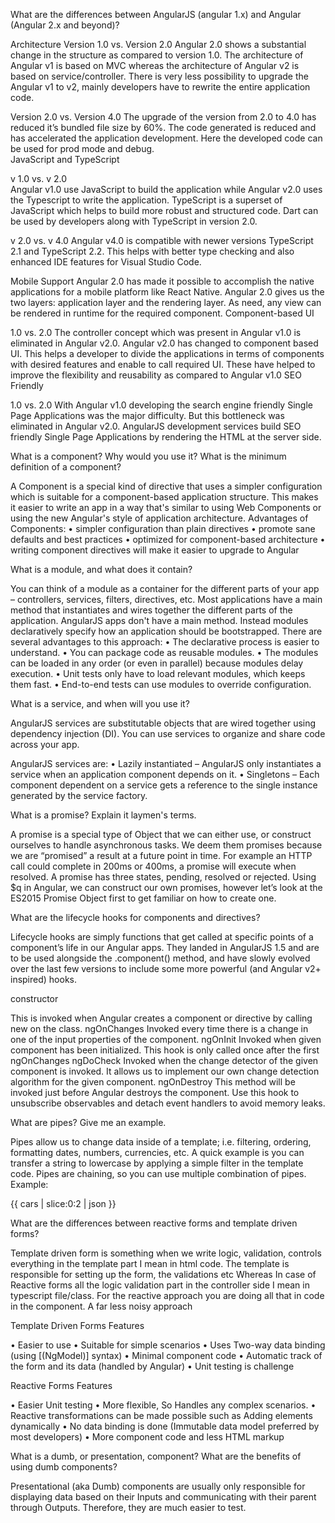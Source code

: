 What are the differences between AngularJS (angular 1.x) and Angular (Angular 2.x and beyond)?

Architecture
Version 1.0 vs. Version 2.0 
Angular 2.0 shows a substantial change in the structure as compared to version 1.0. The architecture of Angular v1 is based on MVC whereas the architecture of Angular v2 is based on service/controller. There is very less possibility to upgrade the Angular v1 to v2, mainly developers have to rewrite the entire application code. 

Version 2.0 vs. Version 4.0 
The upgrade of the version from 2.0 to 4.0 has reduced it’s bundled file size by 60%. The code generated is reduced and has accelerated the application development. Here the developed code can be used for prod mode and debug.  
JavaScript and TypeScript 

v 1.0 vs. v 2.0  
Angular v1.0 use JavaScript to build the application while Angular v2.0 uses the Typescript to write the application. TypeScript is a superset of JavaScript which helps to build more robust and structured code. Dart can be used by developers along with TypeScript in version 2.0. 

v 2.0 vs. v 4.0 
Angular v4.0 is compatible with newer versions TypeScript 2.1 and TypeScript 2.2. This helps with better type checking and also enhanced IDE features for Visual Studio Code.  

Mobile Support
Angular 2.0 has made it possible to accomplish the native applications for a mobile platform like React Native. Angular 2.0 gives us the two layers: application layer and the rendering layer. As need, any view can be rendered in runtime for the required component. 
Component-based UI 

1.0 vs. 2.0 
The controller concept which was present in Angular v1.0 is eliminated in Angular v2.0. Angular v2.0 has changed to component based UI. This helps a developer to divide the applications in terms of components with desired features and enable to call required UI. These have helped to improve the flexibility and reusability as compared to Angular v1.0 
SEO Friendly

1.0 vs. 2.0
With Angular v1.0 developing the search engine friendly Single Page Applications was the major difficulty. But this bottleneck was eliminated in Angular v2.0. AngularJS development services build SEO friendly Single Page Applications by rendering the HTML at the server side.

What is a component? Why would you use it? What is the minimum definition of a component?

A Component is a special kind of directive that uses a simpler configuration which is suitable for a component-based application structure. This makes it easier to write an app in a way that's similar to using Web Components or using the new Angular's style of application architecture.
Advantages of Components:
•	simpler configuration than plain directives
•	promote sane defaults and best practices
•	optimized for component-based architecture
•	writing component directives will make it easier to upgrade to Angular

What is a module, and what does it contain?

You can think of a module as a container for the different parts of your app – controllers, services, filters, directives, etc. Most applications have a main method that instantiates and wires together the different parts of the application. AngularJS apps don't have a main method. Instead modules declaratively specify how an application should be bootstrapped. There are several advantages to this approach:
•	The declarative process is easier to understand.
•	You can package code as reusable modules.
•	The modules can be loaded in any order (or even in parallel) because modules delay execution.
•	Unit tests only have to load relevant modules, which keeps them fast.
•	End-to-end tests can use modules to override configuration.

What is a service, and when will you use it?

AngularJS services are substitutable objects that are wired together using dependency injection (DI). You can use services to organize and share code across your app.

AngularJS services are:
•	Lazily instantiated – AngularJS only instantiates a service when an application component depends on it.
•	Singletons – Each component dependent on a service gets a reference to the single instance generated by the service factory.

 What is a promise? Explain it laymen's terms.
 
A promise is a special type of Object that we can either use, or construct ourselves to handle asynchronous tasks. We deem them promises because we are “promised” a result at a future point in time. For example an HTTP call could complete in 200ms or 400ms, a promise will execute when resolved.
A promise has three states, pending, resolved or rejected. Using $q in Angular, we can construct our own promises, however let’s look at the ES2015 Promise Object first to get familiar on how to create one.

What are the lifecycle hooks for components and directives?

Lifecycle hooks are simply functions that get called at specific points of a component’s life in our Angular apps. They landed in AngularJS 1.5 and are to be used alongside the .component() method, and have slowly evolved over the last few versions to include some more powerful (and Angular v2+ inspired) hooks. 

constructor

This is invoked when Angular creates a component or directive by calling new on the class.
ngOnChanges
Invoked every time there is a change in one of the input properties of the component.
ngOnInit
Invoked when given component has been initialized. This hook is only called once after the first ngOnChanges
ngDoCheck
Invoked when the change detector of the given component is invoked. It allows us to implement our own change detection algorithm for the given component.
ngOnDestroy
This method will be invoked just before Angular destroys the component. Use this hook to unsubscribe observables and detach event handlers to avoid memory leaks.

What are pipes? Give me an example.

Pipes allow us to change data inside of a template; i.e. filtering, ordering, formatting dates, numbers, currencies, etc. A quick example is you can transfer a string to lowercase by applying a simple filter in the template code.
Pipes are chaining, so you can use multiple combination of pipes. Example:
<p>{{ cars | slice:0:2 | json }}</p>

What are the differences between reactive forms and template driven forms?

Template driven form is something when we write logic, validation, controls everything in the template part I mean in html code. The template is responsible for setting up the form, the validations etc
Whereas In case of Reactive forms all the logic validation part in the controller side I mean in typescript file/class. For the reactive approach you are doing all that in code in the component. A far less noisy approach

Template Driven Forms Features

•	Easier to use
•	Suitable for simple scenarios
•	Uses Two-way data binding (using [(NgModel)] syntax)
•	Minimal component code
•	Automatic track of the form and its data (handled by Angular)
•	Unit testing is challenge

Reactive Forms Features

•	Easier Unit testing
•	More flexible, So Handles any complex scenarios.
•	Reactive transformations can be made possible such as Adding elements dynamically
•	No data binding is done (Immutable data model preferred by most developers)
•	More component code and less HTML markup

What is a dumb, or presentation, component? What are the benefits of using dumb components?

Presentational (aka Dumb) components are usually only responsible for displaying data based on their Inputs and communicating with their parent through Outputs. Therefore, they are much easier to test.

